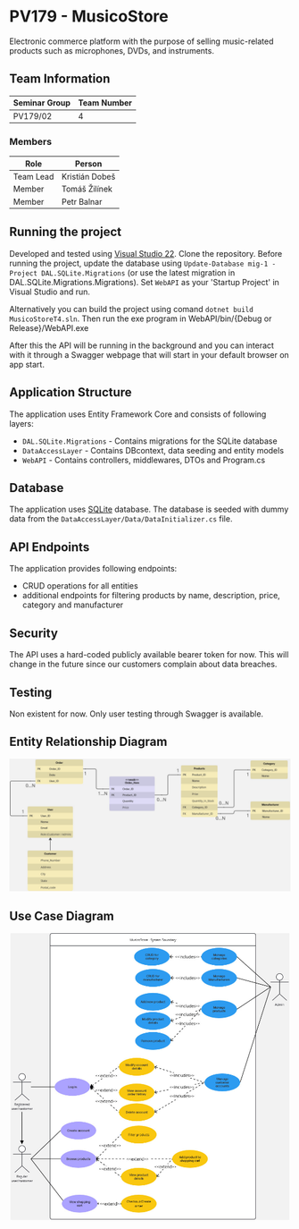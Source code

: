 # PV179 - MusicoStore
Electronic commerce platform with the purpose of selling music-related products such as microphones, DVDs, and instruments.

## Team Information

| Seminar Group | Team Number  |
|---------------|--------------|
| PV179/02      | 4            |

### Members

| Role           | Person           |
|----------------|------------------|
|Team Lead       | Kristián Dobeš   |
|Member          | Tomáš Žilínek    |
|Member          | Petr Balnar      |

## Running the project
Developed and tested using [Visual Studio 22](https://visualstudio.microsoft.com/). Clone the repository. Before running the project, update the database using `Update-Database mig-1 -Project DAL.SQLite.Migrations` (or use the latest migration in DAL.SQLite.Migrations.Migrations). Set `WebAPI` as your 'Startup Project' in Visual Studio and run.

Alternatively you can build the project using comand `dotnet build MusicoStoreT4.sln`. Then run the exe program in WebAPI/bin/{Debug or Release}/WebAPI.exe

After this the API will be running in the background and you can interact with it through a Swagger webpage that will start in your default browser on app start.

## Application Structure

The application uses Entity Framework Core and consists of following layers:

- `DAL.SQLite.Migrations` - Contains migrations for the SQLite database
- `DataAccessLayer` - Contains DBcontext, data seeding and entity models
- `WebAPI` - Contains controllers, middlewares, DTOs and Program.cs

## Database
The application uses [SQLite](https://www.sqlite.org/) database. The database is seeded with dummy data from the `DataAccessLayer/Data/DataInitializer.cs` file.

## API Endpoints

The application provides following endpoints:
- CRUD operations for all entities
- additional endpoints for filtering products by name, description, price, category and manufacturer

## Security
The API uses a hard-coded publicly available bearer token for now. This will change in the future since our customers complain about data breaches.

## Testing
Non existent for now. Only user testing through Swagger is available.

## Entity Relationship Diagram
<p align="center">
    <img src="doc/ERD.jpg" alt="ERD" width="800"/>
</p>

## Use Case Diagram

<p align="center">
    <img src="doc/UseCaseDiagram.jpg" alt="UseCaseDiagram" width="500"/>
</p>